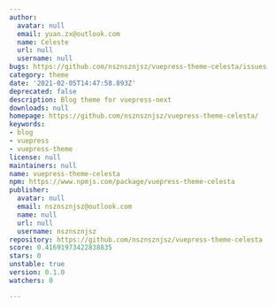 ```yaml
---
author:
  avatar: null
  email: yuan.zx@outlook.com
  name: Celeste
  url: null
  username: null
bugs: https://github.com/nsznsznjsz/vuepress-theme-celesta/issues
category: theme
date: '2021-02-05T14:47:58.893Z'
deprecated: false
description: Blog theme for vuepress-next
downloads: null
homepage: https://github.com/nsznsznjsz/vuepress-theme-celesta/
keywords:
- blog
- vuepress
- vuepress-theme
license: null
maintainers: null
name: vuepress-theme-celesta
npm: https://www.npmjs.com/package/vuepress-theme-celesta
publisher:
  avatar: null
  email: nsznsznjsz@outlook.com
  name: null
  url: null
  username: nsznsznjsz
repository: https://github.com/nsznsznjsz/vuepress-theme-celesta
score: 0.41691973422838835
stars: 0
unstable: true
version: 0.1.0
watchers: 0

---
```


